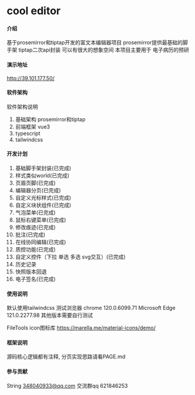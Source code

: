 # cool editor

#### 介绍

基于prosemirror和tiptap开发的富文本编辑器项目
prosemirror提供最基础的脚手架
tiptap二次api封装 可以有很大的想象空间
本项目主要用于 电子病历的预研

#### 演示地址

http://39.101.177.50/

#### 软件架构

软件架构说明

1. 基础架构  prosemirror和tiptap
2. 前端框架 vue3
3. typescript
4. tailwindcss

#### 开发计划

1. 基础脚手架封装(已完成)
2. 样式类似world(已完成)
3. 页眉页脚(已完成)
4. 编辑器分页(已完成)
5. 自定义光标样式(已完成)
6. 自定义块状组件(已完成)
7. 气泡菜单(已完成)
8. 鼠标右键菜单(已完成)
9. 修改痕迹(已完成)
10. 批注(已完成)
11. 在线协同编辑(已完成)
12. 质控功能(已完成)
13. 自定义控件（下拉 单选 多选 svg交互）(已完成)
14. 历史记录
15. 快照版本回退
16. 电子签名(已完成)

#### 使用说明
默认使用tailwindcss
测试浏览器 chrome 120.0.6099.71  Microsoft Edge 121.0.2277.98
其他版本需要自行测试

FileTools icon图标库  https://marella.me/material-icons/demo/

#### 框架说明
源码核心逻辑都有注释,
分页实现思路请看PAGE.md


#### 参与贡献

String <348040933@qq.com>
交流群qq 621846253
